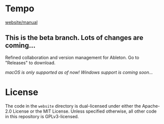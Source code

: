 # Tempo 
[website/manual](https://mattheson.github.io/tempo/)

## This is the beta branch. Lots of changes are coming...

Refined collaboration and version management for Ableton.
Go to "Releases" to download.

*macOS is only supported as of now! Windows support is coming soon...*

# License

The code in the `website` directory is dual-licensed under either the Apache-2.0 License or the MIT License.
Unless specified otherwise, all other code in this repository is GPLv3-licensed.